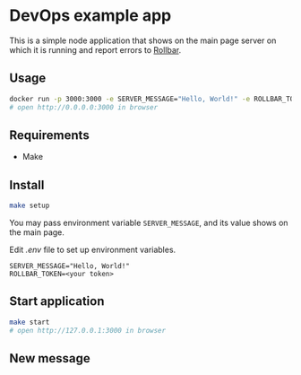 # DevOps example app

This is a simple node application that shows on the main page server on which it is running and report errors to [Rollbar](https://rollbar.com/).

## Usage

```bash
docker run -p 3000:3000 -e SERVER_MESSAGE="Hello, World!" -e ROLLBAR_TOKEN="<your token>" alkselsv/devops-example-app
# open http://0.0.0.0:3000 in browser
```

## Requirements

- Make

## Install

```bash
make setup
```

You may pass environment variable `SERVER_MESSAGE`, and its value shows on the main page.

Edit _.env_ file to set up environment variables.

```env
SERVER_MESSAGE="Hello, World!"
ROLLBAR_TOKEN=<your token>
```

## Start application

```bash
make start
# open http://127.0.0.1:3000 in browser
```
## New message
